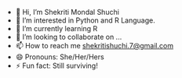 - 👋 Hi, I’m Shekriti Mondal Shuchi
- 👀 I’m interested in Python and R Language.
- 🌱 I’m currently learning R
- 💞️ I’m looking to collaborate on ...
- 📫 How to reach me shekritishuchi.7@gmail.com
- 😄 Pronouns: She/Her/Hers
- ⚡ Fun fact: Still surviving!
<!---
Shekriti-shuchi/Shekriti-shuchi is a ✨ special ✨ repository because its `README.md` (this file) appears on your GitHub profile.
You can click the Preview link to take a look at your changes.
--->
